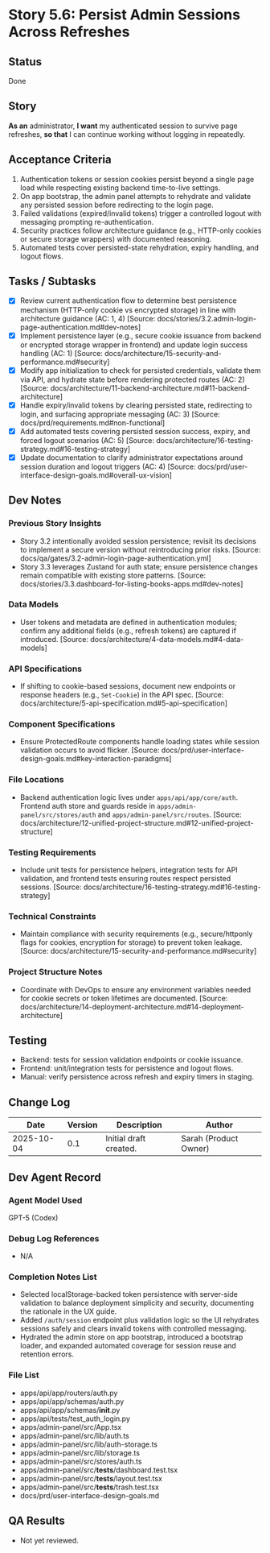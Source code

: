 # Story 5.6: Persist Admin Sessions Across Refreshes

## Status
Done

## Story
**As an** administrator,
**I want** my authenticated session to survive page refreshes,
**so that** I can continue working without logging in repeatedly.

## Acceptance Criteria
1. Authentication tokens or session cookies persist beyond a single page load while respecting existing backend time-to-live settings.
2. On app bootstrap, the admin panel attempts to rehydrate and validate any persisted session before redirecting to the login page.
3. Failed validations (expired/invalid tokens) trigger a controlled logout with messaging prompting re-authentication.
4. Security practices follow architecture guidance (e.g., HTTP-only cookies or secure storage wrappers) with documented reasoning.
5. Automated tests cover persisted-state rehydration, expiry handling, and logout flows.

## Tasks / Subtasks
- [x] Review current authentication flow to determine best persistence mechanism (HTTP-only cookie vs encrypted storage) in line with architecture guidance (AC: 1, 4) [Source: docs/stories/3.2.admin-login-page-authentication.md#dev-notes]
- [x] Implement persistence layer (e.g., secure cookie issuance from backend or encrypted storage wrapper in frontend) and update login success handling (AC: 1) [Source: docs/architecture/15-security-and-performance.md#security]
- [x] Modify app initialization to check for persisted credentials, validate them via API, and hydrate state before rendering protected routes (AC: 2) [Source: docs/architecture/11-backend-architecture.md#11-backend-architecture]
- [x] Handle expiry/invalid tokens by clearing persisted state, redirecting to login, and surfacing appropriate messaging (AC: 3) [Source: docs/prd/requirements.md#non-functional]
- [x] Add automated tests covering persisted session success, expiry, and forced logout scenarios (AC: 5) [Source: docs/architecture/16-testing-strategy.md#16-testing-strategy]
- [x] Update documentation to clarify administrator expectations around session duration and logout triggers (AC: 4) [Source: docs/prd/user-interface-design-goals.md#overall-ux-vision]

## Dev Notes
### Previous Story Insights
- Story 3.2 intentionally avoided session persistence; revisit its decisions to implement a secure version without reintroducing prior risks. [Source: docs/qa/gates/3.2-admin-login-page-authentication.yml]
- Story 3.3 leverages Zustand for auth state; ensure persistence changes remain compatible with existing store patterns. [Source: docs/stories/3.3.dashboard-for-listing-books-apps.md#dev-notes]

### Data Models
- User tokens and metadata are defined in authentication modules; confirm any additional fields (e.g., refresh tokens) are captured if introduced. [Source: docs/architecture/4-data-models.md#4-data-models]

### API Specifications
- If shifting to cookie-based sessions, document new endpoints or response headers (e.g., `Set-Cookie`) in the API spec. [Source: docs/architecture/5-api-specification.md#5-api-specification]

### Component Specifications
- Ensure ProtectedRoute components handle loading states while session validation occurs to avoid flicker. [Source: docs/prd/user-interface-design-goals.md#key-interaction-paradigms]

### File Locations
- Backend authentication logic lives under `apps/api/app/core/auth`. Frontend auth store and guards reside in `apps/admin-panel/src/stores/auth` and `apps/admin-panel/src/routes`. [Source: docs/architecture/12-unified-project-structure.md#12-unified-project-structure]

### Testing Requirements
- Include unit tests for persistence helpers, integration tests for API validation, and frontend tests ensuring routes respect persisted sessions. [Source: docs/architecture/16-testing-strategy.md#16-testing-strategy]

### Technical Constraints
- Maintain compliance with security requirements (e.g., secure/httponly flags for cookies, encryption for storage) to prevent token leakage. [Source: docs/architecture/15-security-and-performance.md#security]

### Project Structure Notes
- Coordinate with DevOps to ensure any environment variables needed for cookie secrets or token lifetimes are documented. [Source: docs/architecture/14-deployment-architecture.md#14-deployment-architecture]

## Testing
- Backend: tests for session validation endpoints or cookie issuance.
- Frontend: unit/integration tests for persistence and logout flows.
- Manual: verify persistence across refresh and expiry timers in staging.

## Change Log
| Date | Version | Description | Author |
| --- | --- | --- | --- |
| 2025-10-04 | 0.1 | Initial draft created. | Sarah (Product Owner) |

## Dev Agent Record
### Agent Model Used
GPT-5 (Codex)

### Debug Log References
- N/A

### Completion Notes List
- Selected localStorage-backed token persistence with server-side validation to balance deployment simplicity and security, documenting the rationale in the UX guide.
- Added `/auth/session` endpoint plus validation logic so the UI rehydrates sessions safely and clears invalid tokens with controlled messaging.
- Hydrated the admin store on app bootstrap, introduced a bootstrap loader, and expanded automated coverage for session reuse and retention errors.

### File List
- apps/api/app/routers/auth.py
- apps/api/app/schemas/auth.py
- apps/api/app/schemas/__init__.py
- apps/api/tests/test_auth_login.py
- apps/admin-panel/src/App.tsx
- apps/admin-panel/src/lib/auth.ts
- apps/admin-panel/src/lib/auth-storage.ts
- apps/admin-panel/src/lib/storage.ts
- apps/admin-panel/src/stores/auth.ts
- apps/admin-panel/src/__tests__/dashboard.test.tsx
- apps/admin-panel/src/__tests__/layout.test.tsx
- apps/admin-panel/src/__tests__/trash.test.tsx
- docs/prd/user-interface-design-goals.md

## QA Results
- Not yet reviewed.
